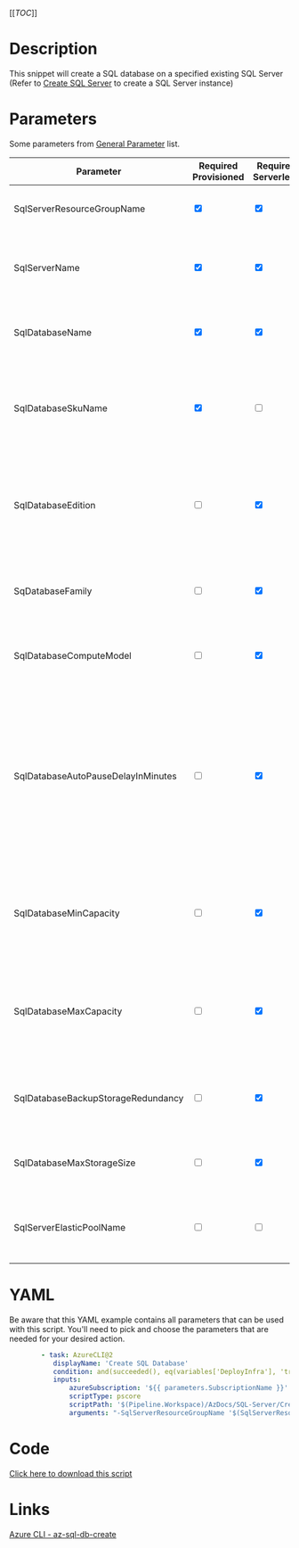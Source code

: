 [[_TOC_]]

# Description

This snippet will create a SQL database on a specified existing SQL Server (Refer to [Create SQL Server](/Azure/Azure-CLI-Snippets/SQL-Server/Create-SQL-Server) to create a SQL Server instance)

# Parameters

Some parameters from [General Parameter](/Azure/Azure-CLI-Snippets) list.

| Parameter                          | Required Provisioned            | Required Serverless             | Example Value                               | Description                                                                                                                                                                                                            |
| ---------------------------------- | ------------------------------- | ------------------------------- | ------------------------------------------- | ---------------------------------------------------------------------------------------------------------------------------------------------------------------------------------------------------------------------- |
| SqlServerResourceGroupName         | <input type="checkbox" checked> | <input type="checkbox" checked> | `myteam-testapi-$(Release.EnvironmentName)` | The name of the Resource Group the SQL server was created                                                                                                                                                              |
| SqlServerName                      | <input type="checkbox" checked> | <input type="checkbox" checked> | `somesqlserver$(Release.EnvironmentName)`   | The name for the SQL Server resource. This has to be an existing SQL Server instance.                                                                                                                                  |
| SqlDatabaseName                    | <input type="checkbox" checked> | <input type="checkbox" checked> | `mydatabase`                                | The name for the SQL Database to create. Stick to alphanumerical and hyphens etc                                                                                                                                       |
| SqlDatabaseSkuName                 | <input type="checkbox" checked> | <input type="checkbox">         | `S1`                                        | The skuname for the SQL database to use. Information about performance & pricing can be found [here](https://azure.microsoft.com/en-us/pricing/details/sql-database/single/)                                           |
| SqlDatabaseEdition                 | <input type="checkbox">         | <input type="checkbox" checked> | `GeneralPurpose`                            | The SQL Database edition you want to use. Options are `Basic`, `Standard`, `Premium`, `GeneralPurpose`, `BusinessCritical` or `Hyperscale`                                                                             |
| SqDatabaseFamily                   | <input type="checkbox">         | <input type="checkbox" checked> | `Gen5`                                      | The Azure SQL offering generation you want to use. Options are: `Gen4` or `Gen5`.                                                                                                                                      |
| SqlDatabaseComputeModel            | <input type="checkbox">         | <input type="checkbox" checked> | `Serverless`                                | The compute model to use. Options are: `Provisioned` or `Serverless`.                                                                                                                                                  |
| SqlDatabaseAutoPauseDelayInMinutes | <input type="checkbox">         | <input type="checkbox" checked> | `60` or `-1` (disable)                      | The amount of minutes before the SQL Server goes to sleep mode. This is only recommended for non-production environments. NOTE: The first query after coming out of sleep will fail. Use `-1` to disable this feature. |
| SqlDatabaseMinCapacity             | <input type="checkbox">         | <input type="checkbox" checked> | `2`                                         | The minimum capacity of this database. in the vCore model this equals the number of vCores you want.                                                                                                                   |
| SqlDatabaseMaxCapacity             | <input type="checkbox">         | <input type="checkbox" checked> | `8`                                         | The maximum allowed capacity of this database. in the vCore model this equals the number of vCores you want.                                                                                                           |
| SqlDatabaseBackupStorageRedundancy | <input type="checkbox">         | <input type="checkbox" checked> | `Zone`                                      | The level of backup redundancy you want. Options are `Local`, `Zone`, `Geo`.                                                                                                                                           |
| SqlDatabaseMaxStorageSize          | <input type="checkbox">         | <input type="checkbox" checked> | `50GB`                                      | The amount of storage including the unit of data. Examples: `50GB`, `250GB` or `1TB`                                                                                                                                   |
| SqlServerElasticPoolName           | <input type="checkbox">         | <input type="checkbox">         | `my-elastic-pool`                           | The name of the elastic pool in your sql server you would like to add the database to.                                                                                                                                 |

# YAML

Be aware that this YAML example contains all parameters that can be used with this script. You'll need to pick and choose the parameters that are needed for your desired action.

```yaml
        - task: AzureCLI@2
           displayName: 'Create SQL Database'
           condition: and(succeeded(), eq(variables['DeployInfra'], 'true'))
           inputs:
               azureSubscription: '${{ parameters.SubscriptionName }}'
               scriptType: pscore
               scriptPath: '$(Pipeline.Workspace)/AzDocs/SQL-Server/Create-SQL-Database.ps1'
               arguments: "-SqlServerResourceGroupName '$(SqlServerResourceGroupName)' -SqlServerName '$(SqlServerName)' -SqlDatabaseName '$(SqlDatabaseName)' -SqlDatabaseSkuName '$(SqlDatabaseSkuName)' -SqlDatabaseEdition '$(SqlDatabaseEdition)' -SqlDatabaseFamily '$(SqlDatabaseFamily)' -SqlDatabaseComputeModel '$(SqlDatabaseComputeModel)' -SqlDatabaseAutoPauseDelayInMinutes '$(SqlDatabaseAutoPauseDelayInMinutes)' -SqlDatabaseMinCapacity '$(SqlDatabaseMinCapacity)' -SqlDatabaseMaxCapacity '$(SqlDatabaseMaxCapacity)' -SqlDatabaseBackupStorageRedundancy '$(SqlDatabaseBackupStorageRedundancy)' -SqlDatabaseMaxStorageSize '$(SqlDatabaseMaxStorageSize)' -SqlServerElasticPoolName '$(SqlServerElasticPoolName)' -ResourceTags $(ResourceTags)"
```

# Code

[Click here to download this script](../../../../src/SQL-Server/Create-SQL-Database.ps1)

# Links

[Azure CLI - az-sql-db-create](https://docs.microsoft.com/en-us/cli/azure/sql/db?view=azure-cli-latest#az-sql-db-create)
